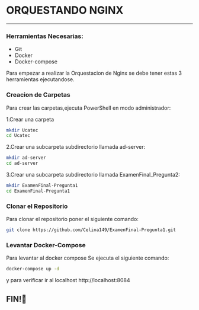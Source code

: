 # ORQUESTANDO NGINX

---
### Herramientas Necesarias:
- Git
- Docker
- Docker-compose
  
Para empezar a realizar la Orquestacion de Nginx se debe tener estas 3 herramientas ejecutandose.
### Creacion de Carpetas
Para crear las carpetas,ejecuta PowerShell en modo administrador:

1.Crear una carpeta
```bash
mkdir Ucatec
cd Ucatec
```
2.Crear una subcarpeta subdirectorio llamada ad-server:
```bash
mkdir ad-server
cd ad-server
```
3.Crear una subcarpeta subdirectorio llamada ExamenFinal_Pregunta2:
```bash
mkdir ExamenFinal-Pregunta1
cd ExamenFinal-Pregunta1
```
### Clonar el Repositorio
Para clonar el repositorio poner el siguiente comando:
```bash
git clone https://github.com/Celina149/ExamenFinal-Pregunta1.git
```

### Levantar Docker-Compose
Para levantar al docker compose Se ejecuta el siguiente comando:
```bash
docker-compose up -d
```
y para verificar ir al localhost http://localhost:8084

## FIN!🤗
